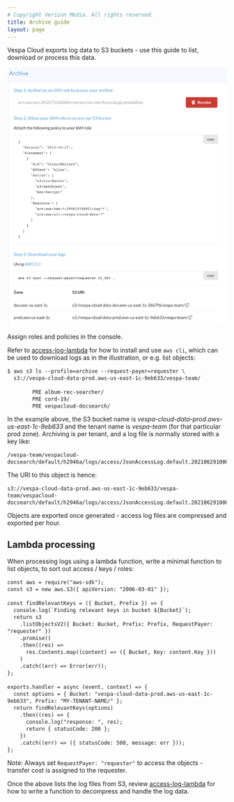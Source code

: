 ```yaml
---
# Copyright Verizon Media. All rights reserved.
title: Archive guide
layout: page
---
```


Vespa Cloud exports log data to S3 buckets -
use this guide to list, download or process this data.

![Archive view](../assets/archive-screen.png)

Assign roles and policies in the console.

Refer to [access-log-lambda](https://github.com/vespa-engine/sample-apps/blob/master/vespa-cloud/vespa-documentation-search/access-log-lambda/README.md)
for how to install and use `aws cli`, which can be used to download logs as in the illustration,
or e.g. list objects:

```
$ aws s3 ls --profile=archive --request-payer=requester \
  s3://vespa-cloud-data-prod.aws-us-east-1c-9eb633/vespa-team/

        PRE album-rec-searcher/
        PRE cord-19/
        PRE vespacloud-docsearch/
```

In the example above, the S3 bucket name is _vespa-cloud-data-prod.aws-us-east-1c-9eb633_
and the tenant name is _vespa-team_ (for that particular prod zone).
Archiving is per tenant, and a log file is normally stored with a key like:

    /vespa-team/vespacloud-docsearch/default/h2946a/logs/access/JsonAccessLog.default.20210629100001.zst

The URI to this object is hence:

    s3://vespa-cloud-data-prod.aws-us-east-1c-9eb633/vespa-team/vespacloud-docsearch/default/h2946a/logs/access/JsonAccessLog.default.20210629100001.zst

Objects are exported once generated - access log files are compressed and exported per hour.



## Lambda processing

When processing logs using a lambda function,
write a minimal function to list objects,
to sort out access / keys / roles:

```
const aws = require("aws-sdk");
const s3 = new aws.S3({ apiVersion: "2006-03-01" });

const findRelevantKeys = ({ Bucket, Prefix }) => {
  console.log(`Finding relevant keys in bucket ${Bucket}`);
  return s3
    .listObjectsV2({ Bucket: Bucket, Prefix: Prefix, RequestPayer: "requester" })
    .promise()
    .then((res) =>
      res.Contents.map((content) => ({ Bucket, Key: content.Key }))
    )
    .catch((err) => Error(err));
};

exports.handler = async (event, context) => {
  const options = { Bucket: "vespa-cloud-data-prod.aws-us-east-1c-9eb633", Prefix: "MY-TENANT-NAME/" };
  return findRelevantKeys(options)
    .then((res) => {
      console.log("response: ", res);
      return { statusCode: 200 };
    })
    .catch((err) => ({ statusCode: 500, message: err }));
};
```

Note: Always set `RequestPayer: "requester"` to access the objects -
transfer cost is assigned to the requester.

Once the above lists the log files from S3,
review [access-log-lambda](https://github.com/vespa-engine/sample-apps/blob/master/vespa-cloud/vespa-documentation-search/access-log-lambda/README.md)
for how to write a function to decompress and handle the log data.
